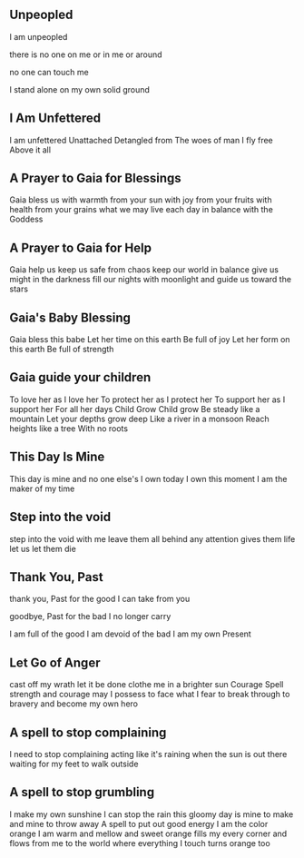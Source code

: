 ## Unpeopled 
I am unpeopled

there is no one on me
or in me
or around

no one can touch me

I stand alone
on my own solid ground
## I Am Unfettered 
I am unfettered 
Unattached 
Detangled from 
The woes of man 
I fly free 
Above it all
## A Prayer to Gaia for Blessings
Gaia bless us
with warmth from your sun 
with joy from your fruits
with health from your grains 
what we may live each day 
in balance with the Goddess
## A Prayer to Gaia for Help 
Gaia help us
keep us safe from chaos 
keep our world in balance 
give us might in the darkness 
fill our nights with moonlight
and guide us toward the stars
## Gaia's Baby Blessing 
Gaia bless this babe 
Let her time on this earth 
Be full of joy 
Let her form on this earth 
Be full of strength 
## Gaia guide your children 
To love her as I love her 
To protect her as I protect her
To support her as I support her 
For all her days 
Child Grow
Child grow
Be steady like a mountain 
Let your depths grow deep 
Like a river in a monsoon
Reach heights like a tree 
With no roots 
## This Day Is Mine
This day is mine 
and no one else's 
I own today
I own this moment 
I am the maker of my time 
## Step into the void
step into the void with me
leave them all behind
any attention
gives them life
let us let them die
## Thank You, Past
thank you, Past
for the good I can take from you

goodbye, Past
for the bad I no longer carry

I am full of the good
I am devoid of the bad
I am my own Present
## Let Go of Anger
cast off my wrath
let it be done
clothe me in
a brighter sun
Courage Spell 
strength and courage
may I possess
to face what I fear
to break through to bravery
and become my own hero
## A spell to stop complaining 
I need to stop complaining
acting like it's raining
when the sun is out there waiting
for my feet to walk outside
## A spell to stop grumbling 
I make my own sunshine
I can stop the rain
this gloomy day
is mine to make
and mine to throw away
A spell to put out good energy 
I am the color orange
I am warm and mellow and sweet
orange fills my every corner
and flows from me to the world
where everything I touch
turns orange too

